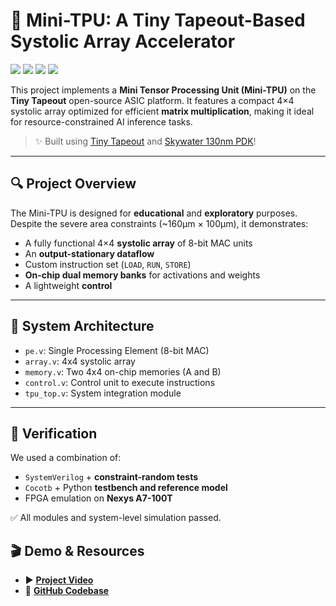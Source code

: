 # 🧠 Mini-TPU: A Tiny Tapeout-Based Systolic Array Accelerator

[![](../../workflows/gds/badge.svg)](../../workflows/gds)
[![](../../workflows/docs/badge.svg)](../../workflows/docs)
[![](../../workflows/test/badge.svg)](../../workflows/test)
[![](../../workflows/fpga/badge.svg)](../../workflows/fpga)

This project implements a **Mini Tensor Processing Unit (Mini-TPU)** on the **Tiny Tapeout** open-source ASIC platform. It features a compact 4×4 systolic array optimized for efficient **matrix multiplication**, making it ideal for resource-constrained AI inference tasks.

> ✨ Built using [Tiny Tapeout](https://tinytapeout.com) and [Skywater 130nm PDK](https://skywater-pdk.readthedocs.io)!

---

## 🔍 Project Overview

The Mini-TPU is designed for **educational** and **exploratory** purposes. Despite the severe area constraints (~160µm × 100µm), it demonstrates:
- A fully functional 4×4 **systolic array** of 8-bit MAC units
- An **output-stationary dataflow**
- Custom instruction set (`LOAD`, `RUN`, `STORE`)
- **On-chip dual memory banks** for activations and weights
- A lightweight **control**

---

## 🧱 System Architecture

- `pe.v`: Single Processing Element (8-bit MAC)
- `array.v`: 4x4 systolic array
- `memory.v`: Two 4x4 on-chip memories (A and B)
- `control.v`: Control unit to execute instructions
- `tpu_top.v`: System integration module

---

## 🧪 Verification

We used a combination of:
- `SystemVerilog` + **constraint-random tests**
- `Cocotb` + Python **testbench and reference model**
- FPGA emulation on **Nexys A7-100T**

✅ All modules and system-level simulation passed.

## 🎬 Demo & Resources

- ▶️ **[Project Video](https://youtu.be/X8vROCTOxMI)**
- 📂 **[GitHub Codebase](https://github.com/RickGao/Mini-TPU)**
